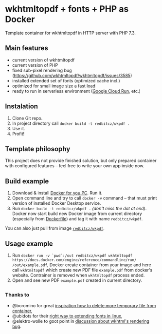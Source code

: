 # wkhtmltopdf + fonts + PHP as Docker 

Template container for wkhtmltopdf in HTTP server with PHP 7.3.

## Main features
- current version of wkhtmltopdf
- current version of PHP
- fixed sub-pixel rendering bug (https://github.com/wkhtmltopdf/wkhtmltopdf/issues/3585)
- installed extended set of fonts (optimized cache incl.)
- optimized for small image size a fast load
- ready to run in serverless environment ([Google Cloud Run](https://cloud.google.com/run/), etc.)

## Instalation
1. Clone Git repo.
2. In project directory call `docker build -t redbitcz/wkpdf .`
3. Use it.
4. Profit!

## Template philosophy
This project does not provide finished solution, but only prepared container with
configured features – feel free to write your own app inside now.

## Build example
1. Download & install [Docker for you PC](https://www.docker.com/products/docker-desktop). Run it.
2. Open command line and try to call `docker -v` command – that must print version of installed Docker Desktop service.
3. Run `docker build -t redbitcz/wkpdf .` *(don't miss the dot at end)*. Docker now start build new Docker image from current
   directory (especially from [Dockerfile](Dockerfile)) and tag it with name `redbitcz/wkpdf`.

You can also just pull from image [`redbitcz/wkpdf`](https://hub.docker.com/r/redbitcz/wkpdf). 
   
## Usage example
1. Run ``docker run -v `pwd`:/out redbitcz/wkpdf wkhtmltopdf https://docs.docker.com/engine/reference/commandline/run/ /out/example.pdf``,
   Docker create container from your image and here call `wkhtmltopdf` which create new PDF file `example.pdf` from docker's website.
   Contrainer is removed when `wkhtmltopdf` process ended.
2. Open and see new PDF `example.pdf` created in current directory.

##    

### Thanks to
 - @boromino for great [inspiration how to delete more temporary file from container](https://github.com/boromino/php-wkhtmltopdf/blob/master/Dockerfile),
 - @ubidots for their [right way to extending fonts in linux](https://github.com/boromino/php-wkhtmltopdf/blob/master/Dockerfile),
 - @elektro-wolle to goot point in [discussion about wkhtml's rendering bug](https://github.com/wkhtmltopdf/wkhtmltopdf/issues/3585#issuecomment-321605209).